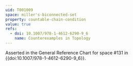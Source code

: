 ```yaml
---
uid: T001009
space: miller's-biconnected-set
property: countable-chain-condition
value: true
refs:
  - doi: 10.1007/978-1-4612-6290-9_6
    name: Counterexamples in Topology
---
```

Asserted in the General Reference Chart for space #131 in
{{doi:10.1007/978-1-4612-6290-9_6}}.

